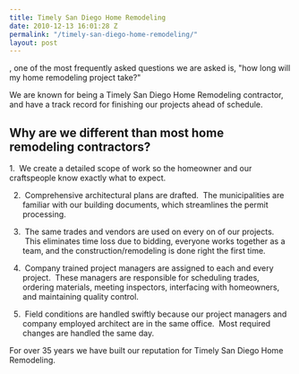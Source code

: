 ```yaml
---
title: Timely San Diego Home Remodeling
date: 2010-12-13 16:01:28 Z
permalink: "/timely-san-diego-home-remodeling/"
layout: post
---
```


, one of the most frequently asked questions we are asked is, "how long will my home remodeling project take?"

We are known for being a Timely San Diego Home Remodeling contractor, and have a track record for finishing our projects ahead of schedule.
<h2>Why are we different than most home remodeling contractors?</h2>
1.  We create a detailed scope of work so the homeowner and our craftspeople know exactly what to expect.

2.  Comprehensive architectural plans are drafted.  The municipalities are familiar with our building documents, which streamlines the permit processing.

3.  The same trades and vendors are used on every on of our projects.  This eliminates time loss due to bidding, everyone works together as a team, and the construction/remodeling is done right the first time.

4.  Company trained project managers are assigned to each and every project.  These managers are responsible for scheduling trades, ordering materials, meeting inspectors, interfacing with homeowners, and maintaining quality control.

5.  Field conditions are handled swiftly because our project managers and company employed architect are in the same office.  Most required changes are handled the same day.

For over 35 years we have built our reputation for Timely San Diego Home Remodeling.
